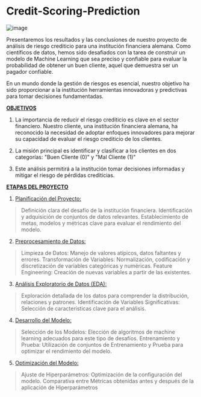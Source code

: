 # Credit-Scoring-Prediction

![image](https://github.com/davidcarrillo10288/Credit-Scoring-Prediction/assets/104275645/331eefc1-b352-4299-8590-8621f2087879)

Presentaremos los resultados y las conclusiones de nuestro proyecto de análisis de riesgo crediticio para una institución financiera alemana. Como científicos de datos, hemos sido desafiados con la tarea de construir un modelo de Machine Learning que sea preciso y confiable para evaluar la probabilidad de obtener un buen cliente, aquel que demuestra ser un pagador confiable.

En un mundo donde la gestión de riesgos es esencial, nuestro objetivo ha sido proporcionar a la institución herramientas innovadoras y predictivas para tomar decisiones fundamentadas.

**<ins>OBJETIVOS</ins>**

1. La importancia de reducir el riesgo crediticio es clave en el sector financiero. Nuestro cliente, una institución financiera alemana, ha reconocido la necesidad de adoptar enfoques innovadores para mejorar su capacidad de evaluar el riesgo crediticio de los clientes.
   
2. La misión principal es identificar y clasificar a los clientes en dos categorías: "Buen Cliente (0)" y "Mal Cliente (1)"
   
3. Este análisis permitirá a la institución tomar decisiones informadas y mitigar el riesgo de pérdidas crediticias.

**<ins>ETAPAS DEL PROYECTO</ins>**

1. <ins>Planificación del Proyecto:</ins>

> Definición clara del desafío de la institución financiera.
> Identificación y adquisición de conjuntos de datos relevantes.
> Establecimiento de metas, modelos y métricas clave para evaluar el rendimiento del modelo.

2. <ins>Preprocesamiento de Datos:</ins>

> Limpieza de Datos: Manejo de valores atípicos, datos faltantes y errores.
> Transformación de Variables: Normalización, codificación y discretización de variables categóricas y numéricas.
> Feature Engineering: Creación de nuevas variables a partir de las existentes.

3. <ins>Análisis Exploratorio de Datos (EDA):</ins>

> Exploración detallada de los datos para comprender la distribución, relaciones y patrones.
> Identificación de Variables Significativas: Selección de características clave para el análisis.


4. <ins>Desarrollo del Modelo:</ins>

> Selección de los Modelos: Elección de algoritmos de machine learning adecuados para este tipo de desafíos.
> Entrenamiento y Prueba: Utilización de conjuntos de Entrenamiento y Prueba para optimizar el rendimiento del modelo.

5. <ins>Optimización del Modelo:</ins>

> Ajuste de Hiperparámetros: Optimización de la configuración del modelo.
> Comparativa entre Métricas obtenidas antes y después de la aplicación de Hiperparámetros
